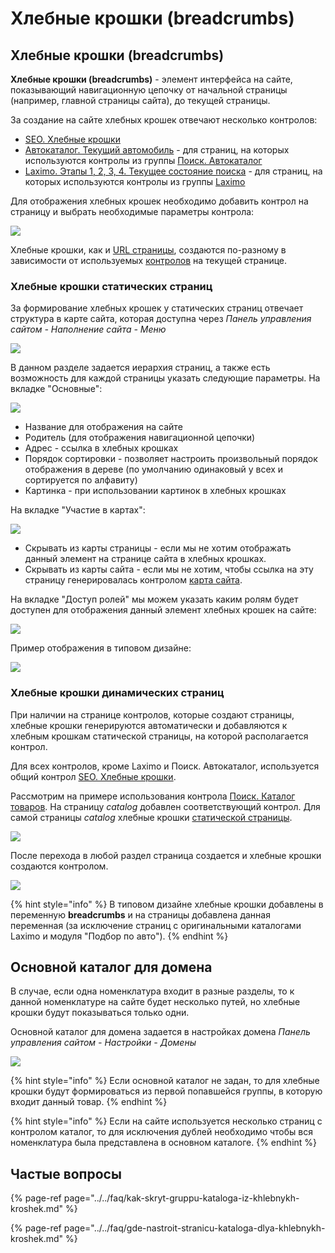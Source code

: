 # Хлебные крошки \(breadcrumbs\)

## Хлебные крошки \(breadcrumbs\)

**Хлебные крошки \(breadcrumbs\)** - элемент интерфейса на сайте, показывающий навигационную цепочку от начальной страницы \(например, главной страницы сайта\), до текущей страницы.

За создание на сайте хлебных крошек отвечают несколько контролов:

* [SEO. Хлебные крошки](../../tekhnicheskaya-dokumentaciya/opisanie-kontrolov/5.-seo/seo.-khlebnye-kroshki.md)
* [Автокаталог. Текущий автомобиль](../../tekhnicheskaya-dokumentaciya/opisanie-kontrolov/1.-poisk-katalog-tovary/poisk.-avtokatalog/avtokatalog.-tekushii-avtomobil.md) - для страниц, на которых используются контролы из группы [Поиск. Автокаталог](../../tekhnicheskaya-dokumentaciya/opisanie-kontrolov/1.-poisk-katalog-tovary/poisk.-avtokatalog/)
* [Laximo. Этапы 1, 2, 3, 4. Текущее состояние поиска](../../tekhnicheskaya-dokumentaciya/opisanie-kontrolov/1.-poisk-katalog-tovary/laximo-+/laximo.-etapy-1-2-3-4.-tekushee-sostoyanie-poiska.md) - для страниц, на которых используются контролы из группы [Laximo](../../tekhnicheskaya-dokumentaciya/opisanie-kontrolov/1.-poisk-katalog-tovary/laximo-+/)

Для отображения хлебных крошек необходимо добавить контрол на страницу и выбрать необходимые параметры контрола:

![](../../.gitbook/assets/image%20%28306%29.png)

Хлебные крошки, как и [URL страницы](../stranicy-i-peremennye/formirovanie-url-zeta-web.md), создаются по-разному в зависимости от используемых [контролов](../../tekhnicheskaya-dokumentaciya/kontroly.md) на текущей странице.

### Хлебные крошки статических страниц

За формирование хлебных крошек у статических страниц отвечает структура в карте сайта, которая доступна через _Панель управления сайтом - Наполнение сайта - Меню_

![](../../.gitbook/assets/image%20%28326%29.png)

В данном разделе задается иерархия страниц, а также есть возможность для каждой страницы указать следующие параметры. На вкладке "Основные":

![](../../.gitbook/assets/image%20%2886%29.png)

* Название для отображения на сайте
* Родитель \(для отображения навигационной цепочки\)
* Адрес - ссылка в хлебных крошках
* Порядок сортировки - позволяет настроить произвольный порядок отображения в дереве \(по умолчанию одинаковый у всех и сортируется по алфавиту\)
* Картинка - при использовании картинок в хлебных крошках

На вкладке "Участие в картах":

![](../../.gitbook/assets/image%20%28362%29.png)

* Скрывать из карты страницы - если мы не хотим отображать данный элемент на странице сайта в хлебных крошках.
* Скрывать из карты сайта - если мы не хотим, чтобы ссылка на эту страницу генерировалась контролом [карта сайта](../../tekhnicheskaya-dokumentaciya/opisanie-kontrolov/5.-seo/seo.-karta-saita.md).

На вкладке "Доступ ролей" мы можем указать каким ролям будет доступен для отображения данный элемент хлебных крошек на сайте:

![](../../.gitbook/assets/image%20%2844%29.png)

Пример отображения в типовом дизайне:

![](../../.gitbook/assets/image%20%285%29.png)

### Хлебные крошки динамических страниц

При наличии на странице контролов, которые создают страницы, хлебные крошки генерируются автоматически и добавляются к хлебным крошкам статической страницы, на которой располагается контрол.

Для всех контролов, кроме Laximo и Поиск. Автокаталог, используется общий контрол [SEO. Хлебные крошки](../../tekhnicheskaya-dokumentaciya/opisanie-kontrolov/5.-seo/seo.-khlebnye-kroshki.md).

Рассмотрим на примере использования контрола [Поиск. Каталог товаров](../../tekhnicheskaya-dokumentaciya/opisanie-kontrolov/1.-poisk-katalog-tovary/poisk.-katalog-tovarov.md). На страницу _catalog_ добавлен соответствующий контрол. Для самой страницы _catalog_ хлебные крошки [статической страницы](khlebnye-kroshki-breadcrumbs.md#khlebnye-kroshki-staticheskikh-stranic).

![](../../.gitbook/assets/image%20%2893%29.png)

После перехода в любой раздел страница создается и хлебные крошки создаются контролом.

![](../../.gitbook/assets/image%20%28189%29.png)

{% hint style="info" %}
В типовом дизайне хлебные крошки добавлены в переменную **breadcrumbs** и на страницы добавлена данная переменная \(за исключение страниц с оригинальными каталогами Laximo и модуля "Подбор по авто"\).
{% endhint %}

## Основной каталог для домена

В случае, если одна номенклатура входит в разные разделы, то к данной номенклатуре на сайте будет несколько путей, но хлебные крошки будут показываться только одни.

Основной каталог для домена задается в настройках домена _Панель управления сайтом - Настройки - Домены_

![](../../.gitbook/assets/image%20%2894%29.png)

{% hint style="info" %}
Если основной каталог не задан, то для хлебные крошки будут формироваться из первой попавшейся группы, в которую входит данный товар.
{% endhint %}

{% hint style="info" %}
Если на сайте используется несколько страниц c контролом каталог, то для исключения дублей необходимо чтобы вся номенклатура была представлена в основном каталоге.
{% endhint %}

## Частые вопросы

{% page-ref page="../../faq/kak-skryt-gruppu-kataloga-iz-khlebnykh-kroshek.md" %}

{% page-ref page="../../faq/gde-nastroit-stranicu-kataloga-dlya-khlebnykh-kroshek.md" %}

